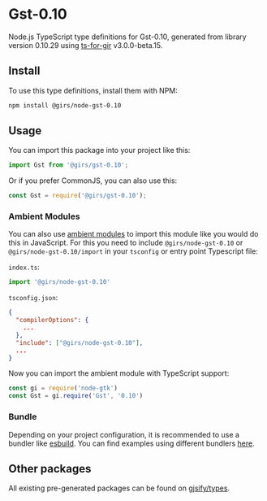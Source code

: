 
# Gst-0.10

Node.js TypeScript type definitions for Gst-0.10, generated from library version 0.10.29 using [ts-for-gir](https://github.com/gjsify/ts-for-gir) v3.0.0-beta.15.

## Install

To use this type definitions, install them with NPM:
```bash
npm install @girs/node-gst-0.10
```

## Usage

You can import this package into your project like this:
```ts
import Gst from '@girs/gst-0.10';
```

Or if you prefer CommonJS, you can also use this:
```ts
const Gst = require('@girs/gst-0.10');
```

### Ambient Modules

You can also use [ambient modules](https://github.com/gjsify/ts-for-gir/tree/main/packages/cli#ambient-modules) to import this module like you would do this in JavaScript.
For this you need to include `@girs/node-gst-0.10` or `@girs/node-gst-0.10/import` in your `tsconfig` or entry point Typescript file:

`index.ts`:
```ts
import '@girs/node-gst-0.10'
```

`tsconfig.json`:
```json
{
  "compilerOptions": {
    ...
  },
  "include": ["@girs/node-gst-0.10"],
  ...
}
```

Now you can import the ambient module with TypeScript support: 

```ts
const gi = require('node-gtk')
const Gst = gi.require('Gst', '0.10')
```



### Bundle

Depending on your project configuration, it is recommended to use a bundler like [esbuild](https://esbuild.github.io/). You can find examples using different bundlers [here](https://github.com/gjsify/ts-for-gir/tree/main/examples).

## Other packages

All existing pre-generated packages can be found on [gjsify/types](https://github.com/gjsify/types).

